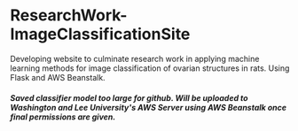 # ResearchWork-ImageClassificationSite
Developing website to culminate research work in applying machine learning methods for image classification of ovarian structures in rats. Using Flask and AWS Beanstalk.

##### Saved classifier model too large for github. Will be uploaded to Washington and Lee University's AWS Server using AWS Beanstalk once final permissions are given. 

